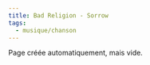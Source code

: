 ```yaml
---
title: Bad Religion - Sorrow
tags:
  - musique/chanson
---
```


Page créée automatiquement, mais vide.
